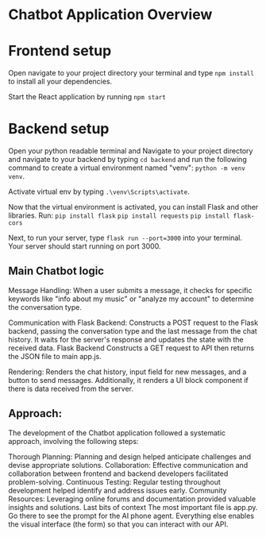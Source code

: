 
# Chatbot Application Overview



# Frontend setup

Open navigate to your project directory your terminal and type `npm install` to install all your dependencies.

Start the React application by running `npm start`

# Backend setup

Open your python readable terminal and Navigate to your project directory and navigate to your backend by typing `cd backend` and run the following command to create a virtual environment named "venv": `python -m venv venv`.

Activate virtual env by typing `.\venv\Scripts\activate`.

Now that the virtual environment is activated, you can install Flask and other libraries. Run: `pip install flask`  `pip install requests` `pip install flask-cors`


Next, to run your server, type `flask run --port=3000` into your terminal. Your server should start running on port 3000.

## Main Chatbot logic

Message Handling: When a user submits a message, it checks for specific keywords like "info about my music" or "analyze my account" to determine the conversation type.

Communication with Flask Backend: Constructs a POST request to the Flask backend, passing the conversation type and the last message from the chat history. It waits for the server's response and updates the state with the received data. Flask Backend Constructs a GET request to API then returns the JSON file to main app.js.


Rendering: Renders the chat history, input field for new messages, and a button to send messages. Additionally, it renders a UI block component if there is data received from the server.

## Approach:

The development of the Chatbot application followed a systematic approach, involving the following steps:


Thorough Planning: Planning and design helped anticipate challenges and devise appropriate solutions.
Collaboration: Effective communication and collaboration between frontend and backend developers facilitated problem-solving.
Continuous Testing: Regular testing throughout development helped identify and address issues early.
Community Resources: Leveraging online forums and documentation provided valuable insights and solutions.
Last bits of context
The most important file is app.py. Go there to see the prompt for the AI phone agent. Everything else enables the visual interface (the form) so that you can interact with our API.

